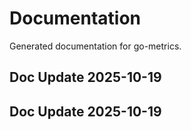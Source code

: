 # Documentation

Generated documentation for go-metrics.

## Doc Update 2025-10-19

## Doc Update 2025-10-19
